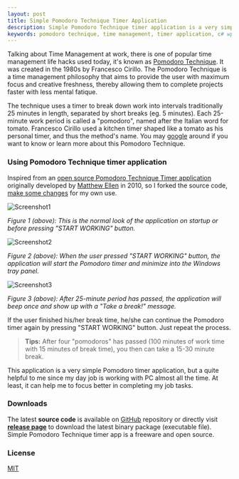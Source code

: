 ```yaml
---
layout: post
title: Simple Pomodoro Technique Timer Application
description: Simple Pomodoro Technique timer application is a very simple .NET application created in C# WPF as a tool to time management and productivity at office.
keywords: pomodoro technique, time management, timer application, c# wpf
---
```


Talking about Time Management at work, there is one of popular time management life hacks used today, it's known as [Pomodoro Technique](https://en.wikipedia.org/wiki/Pomodoro_Technique). It was created in the 1980s by Francesco Cirillo. The Pomodoro Technique is a time management philosophy that aims to provide the user with maximum focus and creative freshness, thereby allowing them to complete projects faster with less mental fatique.

The technique uses a timer to break down work into intervals traditionally 25 minutes in length, separated by short breaks (eg. 5 minutes). Each 25-minute work period is called a "pomodoro", named after the Italian word for tomato. Francesco Cirillo used a kitchen timer shaped like a tomato as his personal timer, and thus the method's name. You may [google](https://www.google.com/search?q=pomodoro+technique) around if you want to know or learn more about this Pomodoro Technique.

### Using Pomodoro Technique timer application

Inspired from an [open source Pomodoro Technique Timer application](http://github.com/Mellen/Pomodoro) originally developed by [Matthew Ellen](http://www.matthewellen.co.uk/) in 2010, so I forked the source code, [make some changes](https://github.com/heiswayi/Pomodoro) for my own use.

![Screenshot1](http://i.imgur.com/JPmbbLb.png)

_Figure 1 (above): This is the normal look of the application on startup or before pressing "START WORKING" button._

![Screenshot2](http://i.imgur.com/d2Uqbvs.png)

_Figure 2 (above): When the user pressed "START WORKING" button, the application will start the Pomodoro timer and minimize into the Windows tray panel._

![Screenshot3](http://i.imgur.com/1vh1MjD.png)

_Figure 3 (above): After 25-minute period has passed, the application will beep once and show up with a "Take a break!" message._

If the user finished his/her break time, he/she can continue the Pomodoro timer again by pressing "START WORKING" button. Just repeat the process.

> **Tips:** After four "pomodoros" has passed (100 minutes of work time with 15 minutes of break time), you then can take a 15-30 minute break.

This application is a very simple Pomodoro timer application, but a quite helpful to me since my day job is working with PC almost all the time. At least, it can help me to focus better in completing my job tasks.

### Downloads

The latest **source code** is available on [GitHub](https://github.com/heiswayi/Pomodoro) repository or directly visit [**release page**](https://github.com/heiswayi/Pomodoro/releases) to download the latest binary package (executable file). Simple Pomodoro Technique timer app is a freeware and open source.

### License

[MIT](http://heiswayi.github.io/mit-license)
